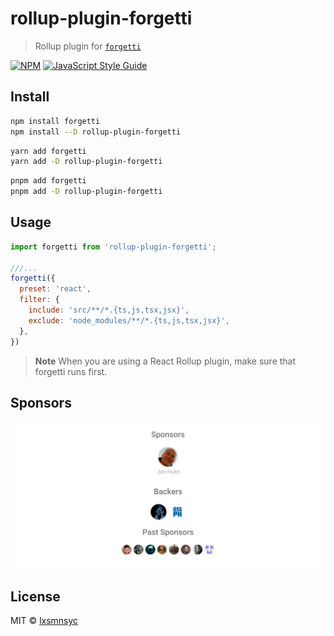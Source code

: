 # rollup-plugin-forgetti

> Rollup plugin for [`forgetti`](https://github.com/lxsmnsyc/forgetti)

[![NPM](https://img.shields.io/npm/v/rollup-plugin-forgetti.svg)](https://www.npmjs.com/package/rollup-plugin-forgetti) [![JavaScript Style Guide](https://badgen.net/badge/code%20style/airbnb/ff5a5f?icon=airbnb)](https://github.com/airbnb/javascript)

## Install

```bash
npm install forgetti
npm install --D rollup-plugin-forgetti
```

```bash
yarn add forgetti
yarn add -D rollup-plugin-forgetti
```

```bash
pnpm add forgetti
pnpm add -D rollup-plugin-forgetti
```

## Usage

```js
import forgetti from 'rollup-plugin-forgetti';

///...
forgetti({
  preset: 'react',
  filter: {
    include: 'src/**/*.{ts,js,tsx,jsx}',
    exclude: 'node_modules/**/*.{ts,js,tsx,jsx}',
  },
})
```

> **Note**
> When you are using a React Rollup plugin, make sure that forgetti runs first.

## Sponsors

![Sponsors](https://github.com/lxsmnsyc/sponsors/blob/main/sponsors.svg?raw=true)

## License

MIT © [lxsmnsyc](https://github.com/lxsmnsyc)
